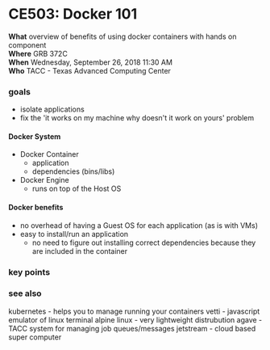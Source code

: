 # CE503: Docker 101

**What** overview of benefits of using docker containers with hands on component   
**Where** GRB 372C  
**When** Wednesday, September 26, 2018 11:30 AM  
**Who** TACC - Texas Advanced Computing Center  


### goals
* isolate applications
* fix the 'it works on my machine why doesn't it work on yours' problem


#### Docker System
* Docker Container 
  * application 
  * dependencies (bins/libs)
* Docker Engine
  * runs on top of the Host OS 
  
  
#### Docker benefits
* no overhead of having a Guest OS for each application (as is with VMs)
* easy to install/run an application
  * no need to figure out installing correct dependencies because they are included in the container

### key points

### see also
kubernetes - helps you to manage running your containers
vetti - javascript emulator of linux terminal
alpine linux - very lightweight distrubution
agave - TACC system for managing job queues/messages
jetstream - cloud based super computer
